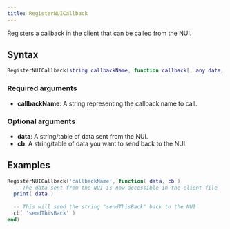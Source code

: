 ```yaml
---
title: RegisterNUICallback
---
```


Registers a callback in the client that can be called from the NUI.

Syntax
------

```lua
RegisterNUICallback(string callbackName, function callback[, any data, any cb])
```

### Required arguments
- **callbackName**: A string representing the callback name to call.

### Optional arguments
- **data**: A string/table of data sent from the NUI.
- **cb**: A string/table of data you want to send back to the NUI.

Examples
--------
```lua
RegisterNUICallback('callbackName', function( data, cb )
  -- The data sent from the NUI is now accessible in the client file
  print( data )
  
  -- This will send the string "sendThisBack" back to the NUI
  cb( 'sendThisBack' )  
end)
```
